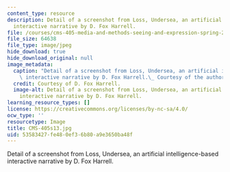 ```yaml
---
content_type: resource
description: Detail of a screenshot from Loss, Undersea, an artificial intelligence-based
  interactive narrative by D. Fox Harrell.
file: /courses/cms-405-media-and-methods-seeing-and-expression-spring-2013/53583427fe480ef36b80a9e3650ba48f_CMS-405s13.jpg
file_size: 64638
file_type: image/jpeg
hide_download: true
hide_download_original: null
image_metadata:
  caption: "Detail of a screenshot from Loss, Undersea, an artificial intelligence-based\
    \ interactive narrative by D. Fox Harrell.\_ Courtesy of the author."
  credit: Courtesy of D. Fox Harrell.
  image-alt: Detail of a screenshot from Loss, Undersea, an artificial intelligence-based
    interactive narrative by D. Fox Harrell.
learning_resource_types: []
license: https://creativecommons.org/licenses/by-nc-sa/4.0/
ocw_type: ''
resourcetype: Image
title: CMS-405s13.jpg
uid: 53583427-fe48-0ef3-6b80-a9e3650ba48f
---
```

Detail of a screenshot from Loss, Undersea, an artificial intelligence-based interactive narrative by D. Fox Harrell.